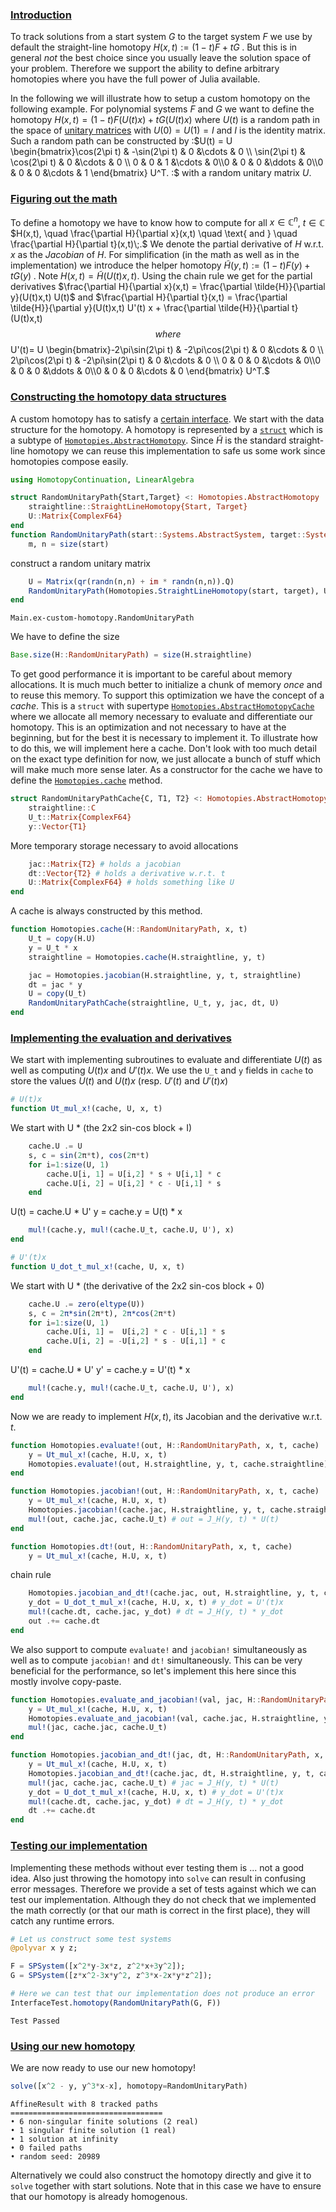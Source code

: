 


<h3 class="section-head" id="h-introduction"><a href="#h-introduction">Introduction</a></h3>


To track solutions from a start system $G$ to the target system $F$ we use by default the straight-line homotopy $H(x,t) := (1-t)F+tG\;.$ But this is in general *not* the best choice since you usually leave the solution space of your problem. Therefore we support the ability to define arbitrary homotopies where you have the full power of Julia available.


In the following we will illustrate how to setup a custom homotopy on the following example. For polynomial systems $F$ and $G$ we want to define the homotopy $H(x,t) = (1 - t) F( U(t) x ) +  tG( U(t) x )$ where $U(t)$ is a random path in the space of [unitary matrices](https://en.wikipedia.org/wiki/Unitary_matrix) with $U(0) = U(1) = I$ and $I$ is the identity matrix. Such a random path can be constructed by :$U(t) = U \begin{bmatrix}\cos(2\pi t) & -\sin(2\pi t) & 0 &\cdots & 0 \\
\sin(2\pi t) & \cos(2\pi t) & 0 &\cdots & 0 \\ 0 & 0 & 1 &\cdots & 0\\0 & 0 & 0 &\ddots & 0\\0 & 0 & 0 &\cdots & 1 \end{bmatrix} U^T. :$ with a random unitary matrix $U$.


<h3 class="section-head" id="h-math"><a href="#h-math">Figuring out the math</a></h3>


To define a homotopy we have to know how to compute for all $x \in \mathbb{C}^n$, $t \in \mathbb{C}$ $H(x,t), \quad \frac{\partial H}{\partial x}(x,t) \quad \text{ and } \quad \frac{\partial H}{\partial t}(x,t)\;.$ We denote the partial derivative of $H$ w.r.t. $x$ as the *Jacobian* of $H$. For simplification (in the math as well as in the implementation) we introduce the helper homotopy $\tilde{H}(y, t) := (1 - t) F( y ) +  tG(y)\;.$ Note $H(x,t) = \tilde{H}(U(t)x, t)$. Using the chain rule we get for the partial derivatives $\frac{\partial H}{\partial x}(x,t) = \frac{\partial \tilde{H}}{\partial y}(U(t)x,t) U(t)$ and $\frac{\partial H}{\partial t}(x,t) = \frac{\partial \tilde{H}}{\partial y}(U(t)x,t) U'(t) x + \frac{\partial \tilde{H}}{\partial t}(U(t)x,t) $$ where $$U'(t)= U \begin{bmatrix}-2\pi\sin(2\pi t) & -2\pi\cos(2\pi t) & 0 &\cdots & 0 \\\\
2\pi\cos(2\pi t) & -2\pi\sin(2\pi t) & 0 &\cdots & 0 \\\\ 0 & 0 & 0 &\cdots & 0\\\\0 & 0 & 0 &\ddots & 0\\\\0 & 0 & 0 &\cdots & 0 \end{bmatrix} U^T.$


<h3 class="section-head" id="h-data-structure"><a href="#h-data-structure">Constructing the homotopy data structures </a></h3>


A custom homotopy has to satisfy a [certain interface](https://www.juliahomotopycontinuation.org/HomotopyContinuation.jl/latest/homotopies.html#Interface-for-custom-homotopies-1). We start with the data structure for the homotopy. A homotopy is represented by a [`struct`](https://docs.julialang.org/en/stable/manual/types/#Composite-Types-1) which is a subtype of [`Homotopies.AbstractHomotopy`](https://www.juliahomotopycontinuation.org/HomotopyContinuation.jl/latest/homotopies.html#HomotopyContinuation.HomotopiesBase.AbstractHomotopy). Since $\tilde{H}$ is the standard straight-line homotopy we can reuse this implementation to safe us some work since homotopies compose easily.


```julia
using HomotopyContinuation, LinearAlgebra

struct RandomUnitaryPath{Start,Target} <: Homotopies.AbstractHomotopy
    straightline::StraightLineHomotopy{Start, Target}
    U::Matrix{ComplexF64}
end
function RandomUnitaryPath(start::Systems.AbstractSystem, target::Systems.AbstractSystem)
    m, n = size(start)
```


construct a random unitary matrix


```julia
    U = Matrix(qr(randn(n,n) + im * randn(n,n)).Q)
    RandomUnitaryPath(Homotopies.StraightLineHomotopy(start, target), U)
end
```

```
Main.ex-custom-homotopy.RandomUnitaryPath
```


We have to define the size


```julia
Base.size(H::RandomUnitaryPath) = size(H.straightline)
```


To get good performance it is important to be careful about memory allocations. It is much much better to initialize a chunk of memory *once* and to reuse this memory. To support this optimization we have the concept of a *cache*. This is a `struct` with supertype [`Homotopies.AbstractHomotopyCache`](https://www.juliahomotopycontinuation.org/HomotopyContinuation.jl/latest/homotopies.html#HomotopyContinuation.HomotopiesBase.AbstractHomotopyCache) where we allocate all memory necessary to evaluate and differentiate our homotopy. This is an optimization and not necessary to have at the beginning, but for the best it is necessary to implement it. To illustrate how to do this, we will implement here a cache. Don't look with too much detail on the exact type definition for now, we just allocate a bunch of stuff which will make much more sense later. As a constructor for the cache we have to define the [`Homotopies.cache`](https://www.juliahomotopycontinuation.org/HomotopyContinuation.jl/latest/homotopies.html#HomotopyContinuation.HomotopiesBase.cache) method.


```julia
struct RandomUnitaryPathCache{C, T1, T2} <: Homotopies.AbstractHomotopyCache
    straightline::C
    U_t::Matrix{ComplexF64}
    y::Vector{T1}
```


More temporary storage necessary to avoid allocations


```julia
    jac::Matrix{T2} # holds a jacobian
    dt::Vector{T2} # holds a derivative w.r.t. t
    U::Matrix{ComplexF64} # holds something like U
end
```


A cache is always constructed by this method.


```julia
function Homotopies.cache(H::RandomUnitaryPath, x, t)
    U_t = copy(H.U)
    y = U_t * x
    straightline = Homotopies.cache(H.straightline, y, t)

    jac = Homotopies.jacobian(H.straightline, y, t, straightline)
    dt = jac * y
    U = copy(U_t)
    RandomUnitaryPathCache(straightline, U_t, y, jac, dt, U)
end
```


<h3 class="section-head" id="h-implementation"><a href="#h-implementation">Implementing the evaluation and derivatives</a></h3>


We start with implementing subroutines to evaluate and differentiate $U(t)$ as well as computing $U(t)x$ and $U'(t)x$. We use the `U_t` and `y` fields in `cache` to store the values $U(t)$ and $U(t)x$ (resp. $U'(t)$ and $U'(t)x$)


```julia
# U(t)x
function Ut_mul_x!(cache, U, x, t)
```


We start with U * (the 2x2 sin-cos block + I)


```julia
    cache.U .= U
    s, c = sin(2π*t), cos(2π*t)
    for i=1:size(U, 1)
        cache.U[i, 1] = U[i,2] * s + U[i,1] * c
        cache.U[i, 2] = U[i,2] * c - U[i,1] * s
    end
```


U(t) = cache.U * U' y = cache.y = U(t) * x


```julia
    mul!(cache.y, mul!(cache.U_t, cache.U, U'), x)
end

# U'(t)x
function U_dot_t_mul_x!(cache, U, x, t)
```


We start with U * (the derivative of the 2x2 sin-cos block + 0)


```julia
    cache.U .= zero(eltype(U))
    s, c = 2π*sin(2π*t), 2π*cos(2π*t)
    for i=1:size(U, 1)
        cache.U[i, 1] =  U[i,2] * c - U[i,1] * s
        cache.U[i, 2] = -U[i,2] * s - U[i,1] * c
    end
```


U'(t) = cache.U * U' y' = cache.y = U'(t) * x


```julia
    mul!(cache.y, mul!(cache.U_t, cache.U, U'), x)
end
```


Now we are ready to implement $H(x,t)$, its Jacobian and the derivative w.r.t. $t$.


```julia
function Homotopies.evaluate!(out, H::RandomUnitaryPath, x, t, cache)
    y = Ut_mul_x!(cache, H.U, x, t)
    Homotopies.evaluate!(out, H.straightline, y, t, cache.straightline)
end

function Homotopies.jacobian!(out, H::RandomUnitaryPath, x, t, cache)
    y = Ut_mul_x!(cache, H.U, x, t)
    Homotopies.jacobian!(cache.jac, H.straightline, y, t, cache.straightline)
    mul!(out, cache.jac, cache.U_t) # out = J_H(y, t) * U(t)
end

function Homotopies.dt!(out, H::RandomUnitaryPath, x, t, cache)
    y = Ut_mul_x!(cache, H.U, x, t)
```


chain rule


```julia
    Homotopies.jacobian_and_dt!(cache.jac, out, H.straightline, y, t, cache.straightline)
    y_dot = U_dot_t_mul_x!(cache, H.U, x, t) # y_dot = U'(t)x
    mul!(cache.dt, cache.jac, y_dot) # dt = J_H(y, t) * y_dot
    out .+= cache.dt
end
```


We also support to compute `evaluate!` and `jacobian!`  simultaneously as well as to compute `jacobian!` and `dt!` simultaneously. This can be very beneficial for the performance, so let's implement this here since this mostly involve copy-paste.


```julia
function Homotopies.evaluate_and_jacobian!(val, jac, H::RandomUnitaryPath, x, t, cache)
    y = Ut_mul_x!(cache, H.U, x, t)
    Homotopies.evaluate_and_jacobian!(val, cache.jac, H.straightline, y, t, cache.straightline)
    mul!(jac, cache.jac, cache.U_t)
end

function Homotopies.jacobian_and_dt!(jac, dt, H::RandomUnitaryPath, x, t, cache)
    y = Ut_mul_x!(cache, H.U, x, t)
    Homotopies.jacobian_and_dt!(cache.jac, dt, H.straightline, y, t, cache.straightline)
    mul!(jac, cache.jac, cache.U_t) # jac = J_H(y, t) * U(t)
    y_dot = U_dot_t_mul_x!(cache, H.U, x, t) # y_dot = U'(t)x
    mul!(cache.dt, cache.jac, y_dot) # dt = J_H(y, t) * y_dot
    dt .+= cache.dt
end
```


<h3 class="section-head" id="h-testing"><a href="#h-testing">Testing our implementation</a></h3>


Implementing these methods without ever testing them is ... not a good idea. Also just throwing the homotopy into `solve` can result in confusing error messages. Therefore we provide a set of tests against which we can test our implementation. Although they do not check that we implemented the math correctly (or that our math is correct in the first place), they will catch any runtime errors.


```julia
# Let us construct some test systems
@polyvar x y z;

F = SPSystem([x^2*y-3x*z, z^2*x+3y^2]);
G = SPSystem([z*x^2-3x*y^2, z^3*x-2x*y*z^2]);

# Here we can test that our implementation does not produce an error
InterfaceTest.homotopy(RandomUnitaryPath(G, F))
```

```
Test Passed
```


<h3 class="section-head" id="h-using"><a href="#h-using">Using our new homotopy</a></h3> We are now ready to use our new homotopy!


```julia
solve([x^2 - y, y^3*x-x], homotopy=RandomUnitaryPath)
```

```
AffineResult with 8 tracked paths
==================================
• 6 non-singular finite solutions (2 real)
• 1 singular finite solution (1 real)
• 1 solution at infinity
• 0 failed paths
• random seed: 20989
```


Alternatively we could also construct the homotopy directly and give it to `solve` together with start solutions. Note that in this case we have to ensure that our homotopy is already homogenous.

